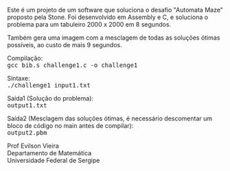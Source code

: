 Este é um projeto de um software que soluciona o desafio "Automata Maze" proposto pela Stone. Foi desenvolvido em Assembly e C, e soluciona o problema para um tabuleiro 2000 x 2000 em 8 segundos.

Também gera uma imagem com a mesclagem de todas as soluções ótimas possíveis, ao custo de mais 9 segundos.

Compilação:<br>
<tt>gcc bib.s challenge1.c -o challenge1</tt>

Sintaxe:<br>
<tt>./challenge1 input1.txt</tt>

Saída1 (Solução do problema):<br>
<tt>output1.txt</tt>

Saída2 (Mesclagem das soluções ótimas, é necessário descomentar um bloco de código no main antes de compilar):<br>
<tt>output2.pbm</tt>

Prof Evilson Vieira<br>
Departamento de Matemática<br>
Universidade Federal de Sergipe
